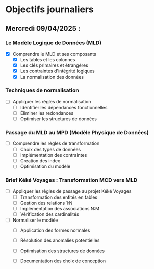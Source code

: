 # Objectifs journaliers

## Mercredi 09/04/2025 :

### Le Modèle Logique de Données (MLD)
- [X] Comprendre le MLD et ses composants
  - [X] Les tables et les colonnes
  - [X] Les clés primaires et étrangères
  - [X] Les contraintes d'intégrité logiques
  - [X] La normalisation des données

### Techniques de normalisation
- [ ] Appliquer les règles de normalisation
  - [ ] Identifier les dépendances fonctionnelles
  - [ ] Éliminer les redondances
  - [ ] Optimiser les structures de données

### Passage du MLD au MPD (Modèle Physique de Données)
- [ ] Comprendre les règles de transformation
  - [ ] Choix des types de données
  - [ ] Implémentation des contraintes
  - [ ] Création des index
  - [ ] Optimisation du modèle

### Brief Kéké Voyages : Transformation MCD vers MLD
- [ ] Appliquer les règles de passage au projet Kéké Voyages
  - [ ] Transformation des entités en tables
  - [ ] Gestion des relations 1:N
  - [ ] Implémentation des associations N:M
  - [ ] Vérification des cardinalités
- [ ] Normaliser le modèle
  - [ ] Application des formes normales
  - [ ] Résolution des anomalies potentielles
  - [ ] Optimisation des structures de données
  - [ ] Documentation des choix de conception

